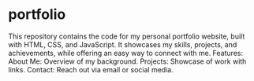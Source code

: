 # portfolio
This repository contains the code for my personal portfolio website, built with HTML, CSS, and JavaScript. It showcases my skills, projects, and achievements, while offering an easy way to connect with me.  Features:  About Me: Overview of my background. Projects: Showcase of work with links.  Contact: Reach out via email or social media.
